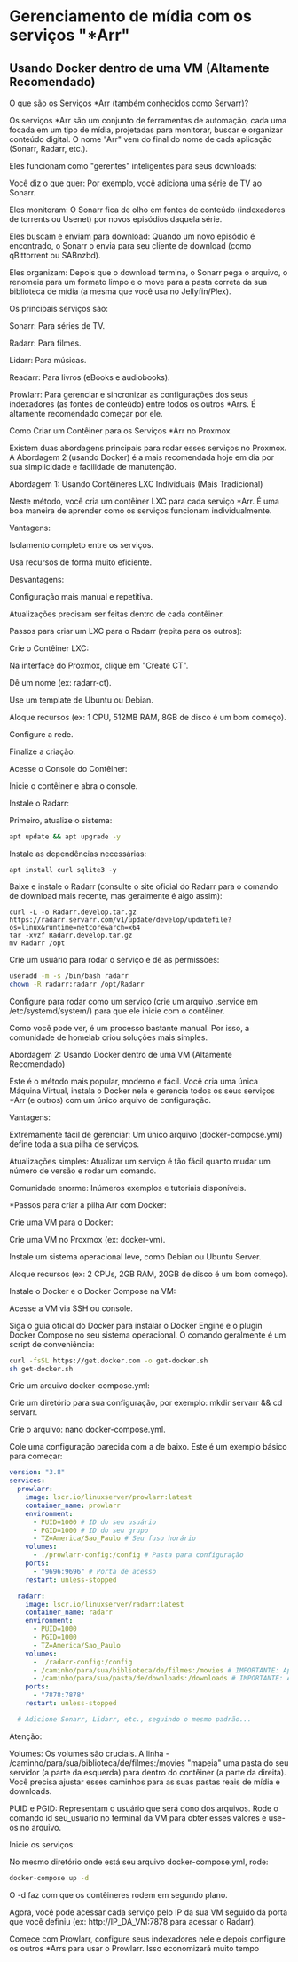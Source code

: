 # Gerenciamento de mídia com os serviços "*Arr"

## Usando Docker dentro de uma VM (Altamente Recomendado)


O que são os Serviços *Arr (também conhecidos como Servarr)?

Os serviços *Arr são um conjunto de ferramentas de automação, cada uma focada em um tipo de mídia, projetadas para monitorar, buscar e organizar conteúdo digital. O nome "Arr" vem do final do nome de cada aplicação (Sonarr, Radarr, etc.).

Eles funcionam como "gerentes" inteligentes para seus downloads:

Você diz o que quer: Por exemplo, você adiciona uma série de TV ao Sonarr.

Eles monitoram: O Sonarr fica de olho em fontes de conteúdo (indexadores de torrents ou Usenet) por novos episódios daquela série.

Eles buscam e enviam para download: Quando um novo episódio é encontrado, o Sonarr o envia para seu cliente de download (como qBittorrent ou SABnzbd).

Eles organizam: Depois que o download termina, o Sonarr pega o arquivo, o renomeia para um formato limpo e o move para a pasta correta da sua biblioteca de mídia (a mesma que você usa no Jellyfin/Plex).

Os principais serviços são:

Sonarr: Para séries de TV.

Radarr: Para filmes.

Lidarr: Para músicas.

Readarr: Para livros (eBooks e audiobooks).

Prowlarr: Para gerenciar e sincronizar as configurações dos seus indexadores (as fontes de conteúdo) entre todos os outros *Arrs. É altamente recomendado começar por ele.

Como Criar um Contêiner para os Serviços *Arr no Proxmox

Existem duas abordagens principais para rodar esses serviços no Proxmox. A Abordagem 2 (usando Docker) é a mais recomendada hoje em dia por sua simplicidade e facilidade de manutenção.

Abordagem 1: Usando Contêineres LXC Individuais (Mais Tradicional)

Neste método, você cria um contêiner LXC para cada serviço *Arr. É uma boa maneira de aprender como os serviços funcionam individualmente.

Vantagens:

Isolamento completo entre os serviços.

Usa recursos de forma muito eficiente.

Desvantagens:

Configuração mais manual e repetitiva.

Atualizações precisam ser feitas dentro de cada contêiner.

Passos para criar um LXC para o Radarr (repita para os outros):

Crie o Contêiner LXC:

Na interface do Proxmox, clique em "Create CT".

Dê um nome (ex: radarr-ct).

Use um template de Ubuntu ou Debian.

Aloque recursos (ex: 1 CPU, 512MB RAM, 8GB de disco é um bom começo).

Configure a rede.

Finalize a criação.

Acesse o Console do Contêiner:

Inicie o contêiner e abra o console.

Instale o Radarr:

Primeiro, atualize o sistema:

```Bash
apt update && apt upgrade -y
```

Instale as dependências necessárias:

```code
apt install curl sqlite3 -y
```

Baixe e instale o Radarr (consulte o site oficial do Radarr para o comando de download mais recente, mas geralmente é algo assim):

```code
curl -L -o Radarr.develop.tar.gz https://radarr.servarr.com/v1/update/develop/updatefile?os=linux&runtime=netcore&arch=x64
tar -xvzf Radarr.develop.tar.gz
mv Radarr /opt
```

Crie um usuário para rodar o serviço e dê as permissões:

```Bash
useradd -m -s /bin/bash radarr
chown -R radarr:radarr /opt/Radarr
```

Configure para rodar como um serviço (crie um arquivo .service em /etc/systemd/system/) para que ele inicie com o contêiner.

Como você pode ver, é um processo bastante manual. Por isso, a comunidade de homelab criou soluções mais simples.

Abordagem 2: Usando Docker dentro de uma VM (Altamente Recomendado)

Este é o método mais popular, moderno e fácil. Você cria uma única Máquina Virtual, instala o Docker nela e gerencia todos os seus serviços *Arr (e outros) com um único arquivo de configuração.

Vantagens:

Extremamente fácil de gerenciar: Um único arquivo (docker-compose.yml) define toda a sua pilha de serviços.

Atualizações simples: Atualizar um serviço é tão fácil quanto mudar um número de versão e rodar um comando.

Comunidade enorme: Inúmeros exemplos e tutoriais disponíveis.

*Passos para criar a pilha Arr com Docker:

Crie uma VM para o Docker:

Crie uma VM no Proxmox (ex: docker-vm).

Instale um sistema operacional leve, como Debian ou Ubuntu Server.

Aloque recursos (ex: 2 CPUs, 2GB RAM, 20GB de disco é um bom começo).

Instale o Docker e o Docker Compose na VM:

Acesse a VM via SSH ou console.

Siga o guia oficial do Docker para instalar o Docker Engine e o plugin Docker Compose no seu sistema operacional. O comando geralmente é um script de conveniência:

```Bash
curl -fsSL https://get.docker.com -o get-docker.sh
sh get-docker.sh
```

Crie um arquivo docker-compose.yml:

Crie um diretório para sua configuração, por exemplo: mkdir servarr && cd servarr.

Crie o arquivo: nano docker-compose.yml.

Cole uma configuração parecida com a de baixo. Este é um exemplo básico para começar:

```Yaml
version: "3.8"
services:
  prowlarr:
    image: lscr.io/linuxserver/prowlarr:latest
    container_name: prowlarr
    environment:
      - PUID=1000 # ID do seu usuário
      - PGID=1000 # ID do seu grupo
      - TZ=America/Sao_Paulo # Seu fuso horário
    volumes:
      - ./prowlarr-config:/config # Pasta para configuração
    ports:
      - "9696:9696" # Porta de acesso
    restart: unless-stopped

  radarr:
    image: lscr.io/linuxserver/radarr:latest
    container_name: radarr
    environment:
      - PUID=1000
      - PGID=1000
      - TZ=America/Sao_Paulo
    volumes:
      - ./radarr-config:/config
      - /caminho/para/sua/biblioteca/de/filmes:/movies # IMPORTANTE: Aponte para sua biblioteca
      - /caminho/para/sua/pasta/de/downloads:/downloads # IMPORTANTE: Aponte para a pasta de downloads
    ports:
      - "7878:7878"
    restart: unless-stopped

  # Adicione Sonarr, Lidarr, etc., seguindo o mesmo padrão...

```

Atenção:

Volumes: Os volumes são cruciais. A linha - /caminho/para/sua/biblioteca/de/filmes:/movies "mapeia" uma pasta do seu servidor (a parte da esquerda) para dentro do contêiner (a parte da direita). Você precisa ajustar esses caminhos para as suas pastas reais de mídia e downloads.

PUID e PGID: Representam o usuário que será dono dos arquivos. Rode o comando id seu_usuario no terminal da VM para obter esses valores e use-os no arquivo.

Inicie os serviços:

No mesmo diretório onde está seu arquivo docker-compose.yml, rode:

```Bash
docker-compose up -d
```

O -d faz com que os contêineres rodem em segundo plano.

Agora, você pode acessar cada serviço pelo IP da sua VM seguido da porta que você definiu (ex: http://IP_DA_VM:7878 para acessar o Radarr).

Comece com Prowlarr, configure seus indexadores nele e depois configure os outros *Arrs para usar o Prowlarr. Isso economizará muito tempo
